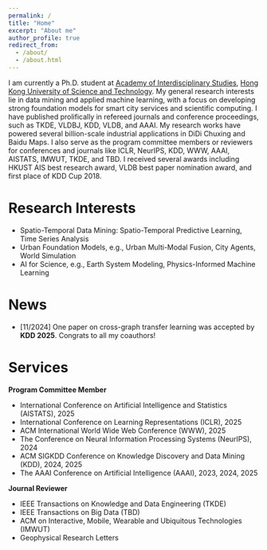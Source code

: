 ```yaml
---
permalink: /
title: "Home"
excerpt: "About me"
author_profile: true
redirect_from:
  - /about/
  - /about.html
---
```


I am currently a Ph.D. student at [Academy of Interdisciplinary Studies](https://ais.hkust.edu.hk/), [Hong Kong University of Science and Technology](https://hkust.edu.hk/). My general research interests lie in data mining and applied machine learning, with a focus on developing strong foundation models for smart city services and scientific computing. I have published prolifically in refereed journals and conference proceedings, such as TKDE, VLDBJ, KDD, VLDB, and AAAI. My research works have powered several billion-scale industrial applications in DiDi Chuxing and Baidu Maps. I also serve as the program committee members or reviewers for conferences and journals like ICLR, NeurIPS, KDD, WWW, AAAI, AISTATS, IMWUT, TKDE, and TBD. I received several awards including HKUST AIS best research award, VLDB best paper nomination award, and first place of KDD Cup 2018.

# Research Interests
* Spatio-Temporal Data Mining: Spatio-Temporal Predictive Learning, Time Series Analysis
* Urban Foundation Models, e.g., Urban Multi-Modal Fusion, City Agents, World Simulation
* AI for Science, e.g., Earth System Modeling, Physics-Informed Machine Learning

# News

- \[11/2024\] One paper on cross-graph transfer learning was accepted by **KDD 2025**. Congrats to all my coauthors!

# Services
**Program Committee Member**
* International Conference on Artificial Intelligence and Statistics (AISTATS), 2025
* International Conference on Learning Representations (ICLR), 2025
* ACM International World Wide Web Conference (WWW), 2025
* The Conference on Neural Information Processing Systems (NeurIPS), 2024
* ACM SIGKDD Conference on Knowledge Discovery and Data Mining (KDD), 2024, 2025
* The AAAI Conference on Artificial Intelligence (AAAI), 2023, 2024, 2025

**Journal Reviewer**
* IEEE Transactions on Knowledge and Data Engineering (TKDE)
* IEEE Transactions on Big Data (TBD)
* ACM on Interactive, Mobile, Wearable and Ubiquitous Technologies (IMWUT)
* Geophysical Research Letters
